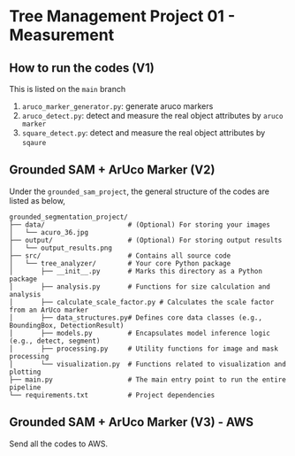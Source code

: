 # Tree Management Project 01 - Measurement


## How to run the codes (V1) 
This is listed on the `main` branch
1. `aruco_marker_generator.py`: generate aruco markers
2. `aruco_detect.py`: detect and measure the real object attributes by `aruco marker`
3. `square_detect.py`: detect and measure the real object attributes by `sqaure`




## Grounded SAM + ArUco Marker (V2)
Under the `grounded_sam_project`, the general structure of the codes are listed as below,

```text
grounded_segmentation_project/
├── data/                     # (Optional) For storing your images
│   └── acuro_36.jpg
├── output/                   # (Optional) For storing output results
│   └── output_results.png
├── src/                      # Contains all source code
│   └── tree_analyzer/        # Your core Python package
│       ├── __init__.py       # Marks this directory as a Python package
│       ├── analysis.py       # Functions for size calculation and analysis
│       ├── calculate_scale_factor.py # Calculates the scale factor from an ArUco marker
│       ├── data_structures.py# Defines core data classes (e.g., BoundingBox, DetectionResult)
│       ├── models.py         # Encapsulates model inference logic (e.g., detect, segment)
│       ├── processing.py     # Utility functions for image and mask processing
│       └── visualization.py  # Functions related to visualization and plotting
├── main.py                   # The main entry point to run the entire pipeline
└── requirements.txt          # Project dependencies
```

## Grounded SAM + ArUco Marker (V3) - AWS
Send all the codes to AWS.